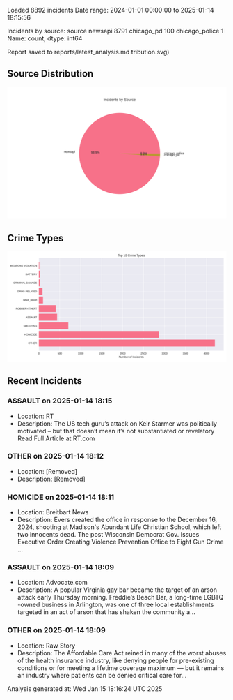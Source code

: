 
Loaded 8892 incidents
Date range: 2024-01-01 00:00:00 to 2025-01-14 18:15:56

Incidents by source:
source
newsapi           8791
chicago_pd         100
chicago_police       1
Name: count, dtype: int64

Report saved to reports/latest_analysis.md
tribution.svg)

## Source Distribution
![Source Distribution](images/source_distribution.svg)

## Crime Types
![Crime Types](images/crime_types.svg)

## Recent Incidents

### ASSAULT on 2025-01-14 18:15
- Location: RT
- Description: The US tech guru’s attack on Keir Starmer was politically motivated – but that doesn’t mean it’s not substantiated or revelatory Read Full Article at RT.com


### OTHER on 2025-01-14 18:12
- Location: [Removed]
- Description: [Removed]


### HOMICIDE on 2025-01-14 18:11
- Location: Breitbart News
- Description: Evers created the office in response to the December 16, 2024, shooting at Madison's Abundant Life Christian School, which left two innocents dead.
The post Wisconsin Democrat Gov. Issues Executive Order Creating Violence Prevention Office to Fight Gun Crime …


### ASSAULT on 2025-01-14 18:09
- Location: Advocate.com
- Description: A popular Virginia
 gay bar became the target of an arson attack early Thursday morning. Freddie’s Beach Bar, a long-time LGBTQ
-owned business
 in Arlington, was one of three local establishments targeted in an act of arson that has shaken the community a…


### OTHER on 2025-01-14 18:09
- Location: Raw Story
- Description: The Affordable Care Act reined in many of the worst abuses of the health insurance industry, like denying people for pre-existing conditions or for meeting a lifetime coverage maximum — but it remains an industry where patients can be denied critical care for…

Analysis generated at: Wed Jan 15 18:16:24 UTC 2025
